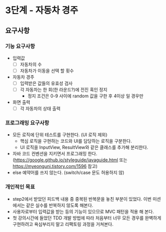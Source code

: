 # 3단계 - 자동차 경주
  
## 요구사항

### 기능 요구사항

* 입력값
  - [ ] 자동차의 수
  - [ ] 자동차가 이동을 선택 할 횟수
* 자동차 경주
  - [ ] 입력받은 값들의 유효성 검사
  - [ ] 각 자동차는 한 회(한 라운드?)에 전진 혹인 정지
    * 정지 조건은 0-9 사이에 random 값을 구한 후 4이상 일 경우만  
* 화면 출력 
  - [ ] 각 자동차의 상태 출력
  
### 프로그래밍 요구사항

* 모든 로직에 단위 테스트를 구현한다. (UI 로직 제외)
  * 핵심 로직을 구현하는 코드와 UI를 담당하는 로직을 구분한다.
  * UI 로직을 InputView, ResultView와 같은 클래스를 추가해 분리한다.
* 자바 코드 컨벤션을 지키면서 프로그래밍 한다. (https://google.github.io/styleguide/javaguide.html 또는 https://myeonguni.tistory.com/1596 참고)
* else 예약어를 쓰지 않는다. (switch/case 문도 허용하지 않)
  
### 개인적인 목표

* step2에서 받았던 피드백 내용 중 중복된 반복문을 놓친 부분이 있었다. 이번 미션에서는 같은 실수를 반복하지 않도록 해본다.
* 사용자로부터 입력값을 받는 등의 기능이 있으므로 MVC 패턴을 적용 해 본다.
* 첫 강의시간에 들었던 TDD 개발 방법에 따라 처음부터 너무 모든 경우를 완벽하게 구현하려고 욕심부리지 말고 리팩토링 과정을 거쳐본다.
